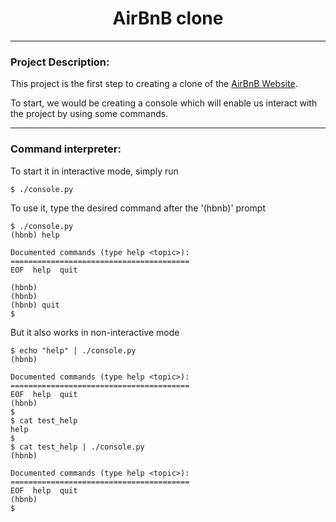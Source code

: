 <div id="header" align="center">
	<h1>AirBnB clone</h1>
</div>

---

### Project Description:

This project is the first step to creating a clone of the [AirBnB Website](https://www.airbnb.com/).

To start, we would be creating a console which will enable us interact with the project by using some commands.

---


### Command interpreter:

To start it in interactive mode, simply run

```
$ ./console.py
```


To use it, type the desired command after the '(hbnb)' prompt

```
$ ./console.py
(hbnb) help

Documented commands (type help <topic>):
========================================
EOF  help  quit

(hbnb) 
(hbnb) 
(hbnb) quit
$
```

But it also works in non-interactive mode

```
$ echo "help" | ./console.py
(hbnb)

Documented commands (type help <topic>):
========================================
EOF  help  quit
(hbnb) 
$
$ cat test_help
help
$
$ cat test_help | ./console.py
(hbnb)

Documented commands (type help <topic>):
========================================
EOF  help  quit
(hbnb) 
$
```
